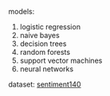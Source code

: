 models:
1. logistic regression
2. naive bayes
3. decision trees
4. random forests
5. support vector machines
6. neural networks

dataset:
[sentiment140](https://www.kaggle.com/datasets/kazanova/sentiment140)
